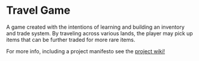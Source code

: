 # Travel Game

A game created with the intentions of learning and building an inventory and trade system. By traveling across various lands, the player may pick up items that can be further traded for more rare items. 

For more info, including a project manifesto see the <a href="https://github.com/NFinegan/TravelGame/wiki/1.-About">project wiki!</a>
